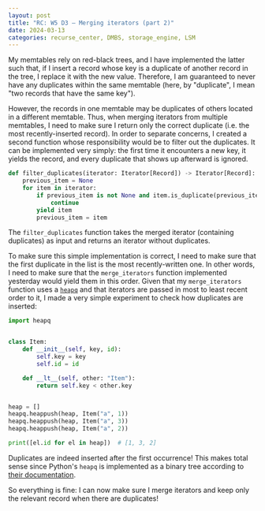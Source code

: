 ```yaml
---
layout: post
title: "RC: W5 D3 — Merging iterators (part 2)"
date: 2024-03-13
categories: recurse_center, DMBS, storage_engine, LSM
---
```


My memtables rely on red-black trees, and I have implemented the latter such that, if I insert a record whose key is a
duplicate of another record in the tree, I replace it with the new value.
Therefore, I am guaranteed to never have any duplicates within the same memtable (here, by "duplicate", I mean "two
records that have the same key").

However, the records in one memtable may be duplicates of others located in a different memtable.
Thus, when merging iterators from multiple memtables, I need to make sure I return only the correct duplicate (i.e. the
most recently-inserted record).
In order to separate concerns, I created a second function whose responsibility would be to filter out the duplicates.
It can be implemented very simply: the first time it encounters a new key, it yields the record, and every duplicate
that shows up afterward is ignored.

```python
def filter_duplicates(iterator: Iterator[Record]) -> Iterator[Record]:
    previous_item = None
    for item in iterator:
        if previous_item is not None and item.is_duplicate(previous_item):
            continue
        yield item
        previous_item = item
```

The `filter_duplicates` function takes the merged iterator (containing duplicates) as input and returns an iterator
without duplicates.

To make sure this simple implementation is correct, I need to make sure that the first duplicate in the list is the most
recently-written one.
In other words, I need to make sure that the `merge_iterators` function implemented yesterday would yield them in this
order.
Given that my `merge_iterators` function uses a [`heapq`](https://docs.python.org/3/library/heapq.html) and that
iterators are passed in most to least recent order to it, I made a very simple experiment to check how duplicates are
inserted:

```python
import heapq


class Item:
    def __init__(self, key, id):
        self.key = key
        self.id = id

    def __lt__(self, other: "Item"):
        return self.key < other.key


heap = []
heapq.heappush(heap, Item("a", 1))
heapq.heappush(heap, Item("a", 3))
heapq.heappush(heap, Item("a", 2))

print([el.id for el in heap])  # [1, 3, 2]
```

Duplicates are indeed inserted after the first occurrence! This makes total sense since
Python's `heapq` is implemented as a binary tree according
to [their documentation](https://docs.python.org/3/library/heapq.html).

So everything is fine: I can now make sure I merge iterators and keep only the relevant record when there are
duplicates!

